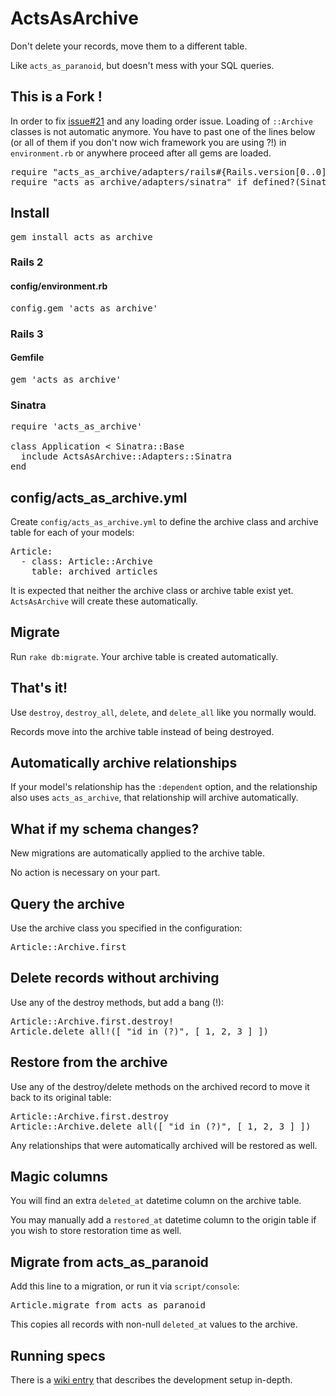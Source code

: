 ActsAsArchive
=============

Don't delete your records, move them to a different table.

Like <code>acts\_as\_paranoid</code>, but doesn't mess with your SQL queries.

This is a Fork !
----------------
In order to fix [issue#21](https://github.com/winton/acts_as_archive/issues#issue/21) and any loading order issue.
Loading of <code>::Archive</code> classes is not automatic anymore.
You have to past one of the lines below (or all of them if you don't now wich framework you are using ?!) in <code>environment.rb</code> or anywhere proceed after all gems are loaded.
<pre>
require "acts_as_archive/adapters/rails#{Rails.version[0..0]}" if defined?(Rails)
require "acts_as_archive/adapters/sinatra" if defined?(Sinatra)
</pre>

Install
-------
<pre>
gem install acts_as_archive
</pre>

### Rails 2

#### config/environment.rb

<pre>
config.gem 'acts_as_archive'
</pre>

### Rails 3

#### Gemfile

<pre>
gem 'acts_as_archive'
</pre>

### Sinatra

<pre>
require 'acts_as_archive'

class Application &lt; Sinatra::Base
  include ActsAsArchive::Adapters::Sinatra
end
</pre>

config/acts\_as\_archive.yml
----------------------------

Create <code>config/acts\_as\_archive.yml</code> to define the archive class and archive table for each of your models:

<pre>
Article:
  - class: Article::Archive
    table: archived_articles
</pre>

It is expected that neither the archive class or archive table exist yet. <code>ActsAsArchive</code> will create these automatically.

Migrate
-------

Run <code>rake db:migrate</code>. Your archive table is created automatically.

That's it!
----------

Use <code>destroy</code>, <code>destroy\_all</code>, <code>delete</code>, and <code>delete_all</code> like you normally would.

Records move into the archive table instead of being destroyed.

Automatically archive relationships
-----------------------------------

If your model's relationship has the <code>:dependent</code> option, and the relationship also uses <code>acts\_as\_archive</code>, that relationship will archive automatically.

What if my schema changes?
--------------------------

New migrations are automatically applied to the archive table.

No action is necessary on your part.

Query the archive
-----------------

Use the archive class you specified in the configuration:

<pre>
Article::Archive.first
</pre>

Delete records without archiving
--------------------------------

Use any of the destroy methods, but add a bang (!):

<pre>
Article::Archive.first.destroy!
Article.delete_all!([ "id in (?)", [ 1, 2, 3 ] ])
</pre>

Restore from the archive
------------------------

Use any of the destroy/delete methods on the archived record to move it back to its original table:

<pre>
Article::Archive.first.destroy
Article::Archive.delete_all([ "id in (?)", [ 1, 2, 3 ] ])
</pre>

Any relationships that were automatically archived will be restored as well.

Magic columns
-------------

You will find an extra <code>deleted_at</code> datetime column on the archive table.

You may manually add a <code>restored_at</code> datetime column to the origin table if you wish to store restoration time as well.

Migrate from acts\_as\_paranoid
-------------------------------

Add this line to a migration, or run it via <code>script/console</code>:

<pre>
Article.migrate_from_acts_as_paranoid
</pre>

This copies all records with non-null <code>deleted_at</code> values to the archive.

Running specs
-------------

There is a [wiki entry](https://github.com/winton/acts_as_archive/wiki/Running-Specs) that describes the development setup in-depth.

